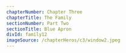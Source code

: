 ```yaml
---
chapterNumber: Chapter Three
chapterTitle: The Family
sectionNumber: Part Two
sectionTitle: Blue Apron
divId: family12
imageSource: /chapterHeros/c3/window2.jpeg
---
```

